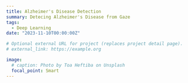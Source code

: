 ```yaml
---
title: Alzheimer's Disease Detection
summary: Detecing Alzheimer's Disease from Gaze
tags:
  - Deep Learning
date: "2023-11-10T00:00:00Z"

# Optional external URL for project (replaces project detail page).
# external_link: https://example.org

image:
  # caption: Photo by Toa Heftiba on Unsplash
  focal_point: Smart
---
```

